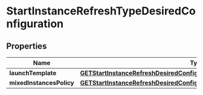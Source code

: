 

# StartInstanceRefreshTypeDesiredConfiguration


## Properties

| Name | Type | Description | Notes |
|------------ | ------------- | ------------- | -------------|
|**launchTemplate** | [**GETStartInstanceRefreshDesiredConfigurationParameterLaunchTemplate**](GETStartInstanceRefreshDesiredConfigurationParameterLaunchTemplate.md) |  |  [optional] |
|**mixedInstancesPolicy** | [**GETStartInstanceRefreshDesiredConfigurationParameterMixedInstancesPolicy**](GETStartInstanceRefreshDesiredConfigurationParameterMixedInstancesPolicy.md) |  |  [optional] |



